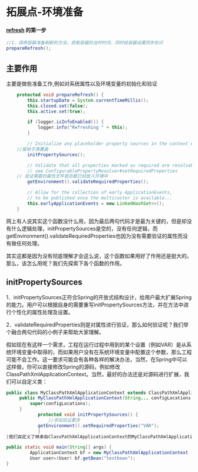 # 拓展点-环境准备

####  [refresh](README.md) 的第一步

```java
//1、调用容器准备刷新的方法，获取容器的当时时间，同时给容器设置同步标识
prepareRefresh();
```

## 主要作用

主要是做些准备工作,例如对系统属性以及环境变量的初始化和验证

```java
	protected void prepareRefresh() {
		this.startupDate = System.currentTimeMillis();
		this.closed.set(false);
		this.active.set(true);

		if (logger.isInfoEnabled()) {
			logger.info("Refreshing " + this);
		}

		// Initialize any placeholder property sources in the context environment
    //留给子类覆盖
		initPropertySources();

		// Validate that all properties marked as required are resolvable
		// see ConfigurablePropertyResolver#setRequiredProperties
    // 验证需要的属性文件是否都已经放入环境中
		getEnvironment().validateRequiredProperties();

		// Allow for the collection of early ApplicationEvents,
		// to be published once the multicaster is available...
		this.earlyApplicationEvents = new LinkedHashSet<>();
	}
```

网上有人说其实这个函数没什么用，因为最后两句代码才是最为关键的，但是却没有什么逻辑处理，initPropertySources是空的，没有任何逻辑，而getEnvironment().validateRequiredProperties也因为没有需要验证的属性而没有做任何处理。

其实这都是因为没有彻底理解才会这么说，这个函数如果用好了作用还是挺大的。那么，该怎么用呢？我们先探索下各个函数的作用。

## initPropertySources

1．initPropertySources正符合Spring的开放式结构设计，给用户最大扩展Spring的能力。用户可以根据自身的需要重写initPropertySources方法，并在方法中进行个性化的属性处理及设置。

2．validateRequiredProperties则是对属性进行验证，那么如何验证呢？我们举个融合两句代码的小例子来帮助大家理解。

假如现在有这样一个需求，工程在运行过程中用到的某个设置（例如VAR）是从系统环境变量中取得的，而如果用户没有在系统环境变量中配置这个参数，那么工程可能不会工作。这一要求可能会有各种各样的解决办法，当然，在Spring中可以这样做，你可以直接修改Spring的源码，例如修改ClassPathXmlApplicationContext。当然，最好的办法还是对源码进行扩展，我们可以自定义类：

```java
public class MyClassPathXmlApplicationContext extends ClassPathXmlApplicationContext{
     public MyClassPathXmlApplicationContext(String... configLocations ){
         super(configLocations);
     }
			protected void initPropertySources() {
 				//添加验证要求
     		getEnvironment().setRequiredProperties("VAR");
 			}
}我们自定义了继承自ClassPathXmlApplicationContext的MyClassPathXmlApplicationContext，并重写了initPropertySources方法，在方法中添加了我们的个性化需求，那么在验证的时候也就是程序走到getEnvironment().validateRequiredProperties()代码的时候，如果系统并没有检测到对应VAR的环境变量，那么将抛出异常。当然我们还需要在使用的时候替换掉原有的ClassPathXmlApplicationContext：
```
```java
public static void main(String[] args) {
         ApplicationContext bf = new MyClassPathXmlApplicationContext ("test/customtag/ test.xml"); 
         User user=(User) bf.getBean("testbean");
}
```

